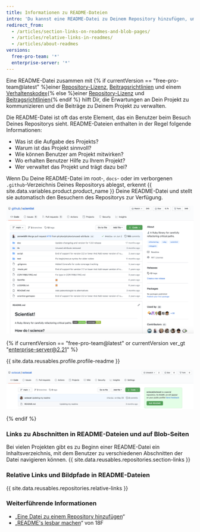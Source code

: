 ```yaml
---
title: Informationen zu README-Dateien
intro: 'Du kannst eine README-Datei zu Deinem Repository hinzufügen, um anderen Personen mitzuteilen, warum Dein Projekt nützlich ist, was sie mit Deinem Projekt machen können und wie sie es nutzen können.'
redirect_from:
  - /articles/section-links-on-readmes-and-blob-pages/
  - /articles/relative-links-in-readmes/
  - /articles/about-readmes
versions:
  free-pro-team: '*'
  enterprise-server: '*'
---
```


Eine README-Datei zusammen mit {% if currentVersion == "free-pro-team@latest" %}einer [Repository-Lizenz](/articles/licensing-a-repository), [Beitragsrichtlinien](/articles/setting-guidelines-for-repository-contributors) und einem [Verhaltenskodex](/articles/adding-a-code-of-conduct-to-your-project){% else %}einer [Repository-Lizenz](/articles/licensing-a-repository) und [Beitragsrichtlinien](/articles/setting-guidelines-for-repository-contributors){% endif %} hilft Dir, die Erwartungen an Dein Projekt zu kommunizieren und die Beiträge zu Deinem Projekt zu verwalten.

Die README-Datei ist oft das erste Element, das ein Benutzer beim Besuch Deines Repositorys sieht. README-Dateien enthalten in der Regel folgende Informationen:
- Was ist die Aufgabe des Projekts?
- Warum ist das Projekt sinnvoll?
- Wie können Benutzer am Projekt mitwirken?
- Wo erhalten Benutzer Hilfe zu Ihrem Projekt?
- Wer verwaltet das Projekt und trägt dazu bei?

Wenn Du Deine README-Datei im root-, `docs`- oder im verborgenen `.github`-Verzeichnis Deines Repositorys ablegst, erkennt {{ site.data.variables.product.product_name }} Deine README-Datei und stellt sie automatisch den Besuchern des Repositorys zur Verfügung.

![Hauptseite des github/scientist-Repositorys und seiner README-Datei](/assets/images/help/repository/repo-with-readme.png)

{% if currentVersion == "free-pro-team@latest" or currentVersion ver_gt "enterprise-server@2.21" %}

{{ site.data.reusables.profile.profile-readme }}

![README file on your username/username repository](/assets/images/help/repository/username-repo-with-readme.png)

{% endif %}

### Links zu Abschnitten in README-Dateien und auf Blob-Seiten

Bei vielen Projekten gibt es zu Beginn einer README-Datei ein Inhaltsverzeichnis, mit dem Benutzer zu verschiedenen Abschnitten der Datei navigieren können. {{ site.data.reusables.repositories.section-links }}

### Relative Links und Bildpfade in README-Dateien

{{ site.data.reusables.repositories.relative-links }}

### Weiterführende Informationen

- „[Eine Datei zu einem Repository hinzufügen](/articles/adding-a-file-to-a-repository)“
- „[README's lesbar machen](https://github.com/18F/open-source-guide/blob/18f-pages/pages/making-readmes-readable.md)“ von 18F

